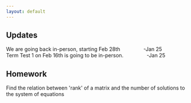 ```yaml
---
layout: default
---
```


## Updates

We are going back in-person, starting Feb 28th &emsp;&emsp;&emsp;&emsp;             -Jan 25 <br>
Term Test 1 on Feb 16th is going to be in-person.     &emsp;&emsp;&emsp;&emsp;        -Jan 25


## Homework 

Find the relation between 'rank' of a matrix and the number of solutions to the system of equations

